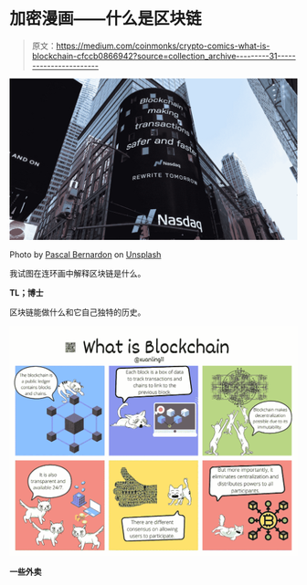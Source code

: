 # 加密漫画——什么是区块链

> 原文：<https://medium.com/coinmonks/crypto-comics-what-is-blockchain-cfccb0866942?source=collection_archive---------31----------------------->

![](img/3751c7c3ec63cb6779761a8b98318de6.png)

Photo by [Pascal Bernardon](https://unsplash.com/@pbernardon?utm_source=medium&utm_medium=referral) on [Unsplash](https://unsplash.com?utm_source=medium&utm_medium=referral)

我试图在连环画中解释区块链是什么。

**TL；博士**

区块链能做什么和它自己独特的历史。

![](img/150d4b5b5fc8d3cc8aca4f36e33e59b6.png)

**一些外卖**